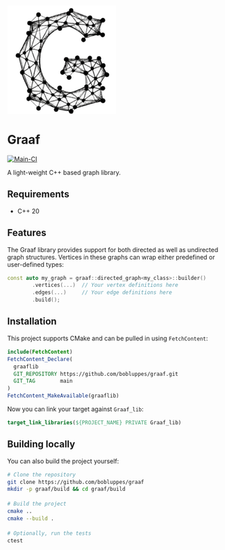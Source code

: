 ![graaf](docs/img/graaf.png)

# Graaf
[![Main-CI](https://github.com/bobluppes/graaf/actions/workflows/main-ci.yml/badge.svg)](https://github.com/bobluppes/graaf/actions/workflows/main-ci.yml)

A light-weight C++ based graph library.

## Requirements
- C++ 20

## Features
The Graaf library provides support for both directed as well as undirected graph structures. Vertices in these graphs can wrap either predefined or user-defined types:

```c++
const auto my_graph = graaf::directed_graph<my_class>::builder()
        .vertices(...)  // Your vertex definitions here
        .edges(...)     // Your edge definitions here
        .build();
```

## Installation
This project supports CMake and can be pulled in using `FetchContent`:

```CMake
include(FetchContent)
FetchContent_Declare(
  graaflib
  GIT_REPOSITORY https://github.com/bobluppes/graaf.git
  GIT_TAG        main
)
FetchContent_MakeAvailable(graaflib)
```

Now you can link your target against `Graaf_lib`:

```CMake
target_link_libraries(${PROJECT_NAME} PRIVATE Graaf_lib)
```

## Building locally
You can also build the project yourself:

```bash
# Clone the repository
git clone https://github.com/bobluppes/graaf
mkdir -p graaf/build && cd graaf/build

# Build the project
cmake ..
cmake --build .

# Optionally, run the tests
ctest
```
